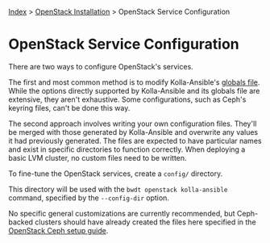 [Index](/)
\> [OpenStack Installation](/openstack-install.html)
\> OpenStack Service Configuration

# OpenStack Service Configuration

There are two ways to configure OpenStack's services.

The first and most common method is to modify Kolla-Ansible's [globals file](/openstack-kolla-globals.html).
While the options directly supported by Kolla-Ansible and its
globals file are extensive, they aren't exhaustive. Some configurations, such
as Ceph's keyring files, can't be done this way.

The second approach involves writing your own configuration files. They'll be
merged with those generated by Kolla-Ansible and overwrite any values it had
previously generated. The files are expected to have particular names and exist
in specific directories to function correctly. When deploying a basic LVM
cluster, no custom files need to be written.

To fine-tune the OpenStack services, create a `config/` directory.

This directory will be used with the `bwdt openstack kolla-ansible` command,
specified by the `--config-dir` option.

No specific general customizations are currently recommended, but Ceph-backed
clusters should have already created the files here specified in the
[OpenStack Ceph setup guide](/openstack-ceph.html).

